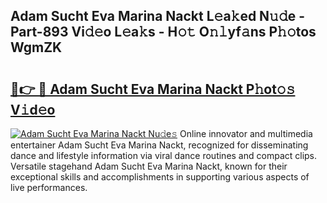 ## Adam Sucht Eva Marina Nackt L𝚎a𝚔ed N𝚞𝚍e - Part-893 Vi𝚍𝚎o L𝚎a𝚔s - H𝚘𝚝 O𝚗𝚕yf𝚊ns P𝚑𝚘tos WgmZK

# <h2><a href="http://kf1piz.oniu.top/?m=Adam+Sucht+Eva+Marina+Nackt">🔗👉 🔴 Adam Sucht Eva Marina Nackt P𝚑ot𝚘𝚜 V𝚒d𝚎o</a></h2>

[![Adam Sucht Eva Marina Nackt Nu𝚍e𝚜](https://i.imgur.com/0qMVB7G.gif)](http://kf1piz.oniu.top/?m=Adam+Sucht+Eva+Marina+Nackt)
Online innovator and multimedia entertainer Adam Sucht Eva Marina Nackt, recognized for disseminating dance and lifestyle information via viral dance routines and compact clips. Versatile stagehand Adam Sucht Eva Marina Nackt, known for their exceptional skills and accomplishments in supporting various aspects of live performances.  
